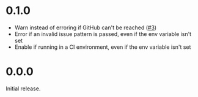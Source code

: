 # 0.1.0

* Warn instead of erroring if GitHub can't be reached ([#3](https://github.com/zacps/blocked/issues/3))
* Error if an invalid issue pattern is passed, even if the env variable isn't set
* Enable if running in a CI environment, even if the env variable isn't set

# 0.0.0

Initial release.
